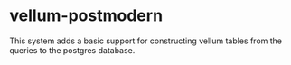 # vellum-postmodern

This system adds a basic support for constructing vellum tables from the queries to the postgres database.
